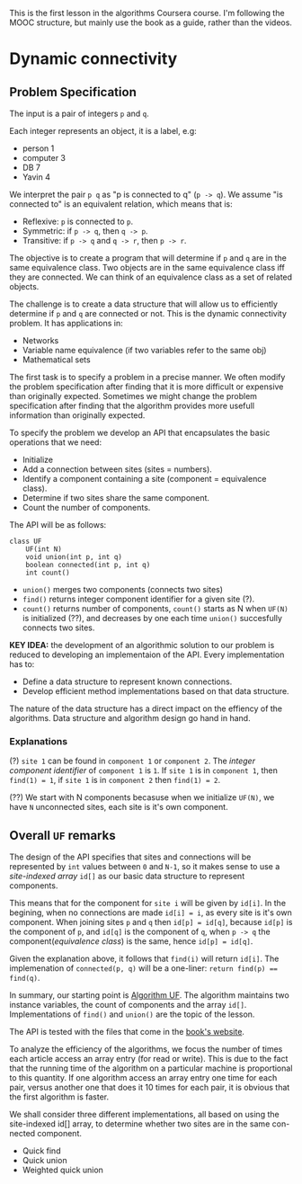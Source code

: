 This is the first lesson in the algorithms Coursera course.
I'm following the MOOC structure, but mainly use the book as a guide, rather than the videos.

# Dynamic connectivity

## Problem Specification

The input is a pair of integers `p` and `q`.

Each integer represents an object, it is a label, e.g:
* person 1
* computer 3
* DB 7
* Yavin 4

We interpret the pair `p q` as "p is connected to q" (`p -> q`). We assume "is connected to" is an equivalent relation, which means that is:
* Reflexive: `p` is connected to `p`.
* Symmetric: if `p -> q`, then `q -> p`.
* Transitive: if `p -> q` and `q -> r`, then `p -> r`. 

The objective is to create a program that will determine if `p` and `q` are in the same  equivalence class. Two objects are in the same equivalence class iff they are connected. We can think of an equivalence class as a set of related objects.

The challenge is to create a data structure that will allow us to efficiently determine if `p` and `q` are connected or not. This is the dynamic connectivity problem. It has applications in:
* Networks
* Variable name equivalence (if two variables refer to the same obj)
* Mathematical sets

The first task is to specify a problem in a precise manner. We often modify the problem specification after finding that it is more difficult or expensive than originally expected. Sometimes we might change the problem specification after finding that the algorithm provides more usefull information than originally expected.

To specify the problem we develop an API that encapsulates the basic operations that we need:
* Initialize
* Add a connection between sites (sites = numbers).
* Identify a component containing a site (component = equivalence class).
* Determine if two sites share the same component.
* Count the number of components.

The API will be as follows:
```
class UF
    UF(int N)
    void union(int p, int q)
    boolean connected(int p, int q)
    int count()
```

* `union()` merges two components (connects two sites)
* `find()` returns integer component identifier for a given site (?).
* `count()` returns number of components, `count()` starts as N when `UF(N)` is initialized (??), and decreases by one each time `union()` succesfully connects two sites.

**KEY IDEA:** the development of an algorithmic solution to our problem is reduced to developing an implementaion of the API. Every implementation has to:
* Define a data structure to represent known connections.
* Develop efficient method implementations based on that data structure.

The nature of the data structure has a direct impact on the effiency of the algorithms. Data structure and algorithm design go hand in hand.   

### Explanations
(?) `site 1` can be found in `component 1` or `component 2`. The *integer component identifier* of `component 1` is `1`. If `site 1` is in `component 1`, then `find(1) = 1`, if `site 1` is in `component 2` then `find(1) = 2`.

(??) We start with N components becasuse when we initialize `UF(N)`, we have `N` unconnected sites, each site is it's own component.

## Overall `UF` remarks

The design of the API specifies that sites and connections will be represented by `int` values between `0` and `N-1`, so it makes sense to use a *site-indexed array* `id[]` as our basic data structure to represent components. 

This means that for the component for `site i` will be given by `id[i]`. In the begining, when no connections are made `id[i] = i`, as every site is it's own component. When joining sites `p` and `q` then `id[p] = id[q]`, because `id[p]` is the component of `p`, and `id[q]` is the component of `q`, when `p -> q` the component(*equivalence class*) is the same, hence `id[p] = id[q]`.

Given the explanation above, it follows that `find(i)` will return `id[i]`. The implemenation of `connected(p, q)` will be a one-liner: `return find(p) == find(q)`.

In summary, our starting point is [Algorithm UF](https://github.com/Nerdrigo/algorithms/blob/master/1_dynamic_connectivity/basic_UF.py). The algorithm maintains two instance variables, the count of components and the array `id[]`. Implementations of `find()` and `union()` are the topic of the lesson.

The API is tested with the files that come in the [book's website](https://algs4.cs.princeton.edu/15uf/).

To analyze the efficiency of the algorithms, we focus the number of times each article access an array entry (for read or write). This is due to the fact that the running time of the algorithm on a particular machine is proportional to this quantity. If one algorithm access an array entry one time for each pair, versus another one that does it 10 times for each pair, it is obvious that the first algorithm is faster.

We shall consider three different implementations, all based on using the site-indexed id[] array, to determine whether two sites are in the same con- nected component.
* Quick find
* Quick union
* Weighted quick union
